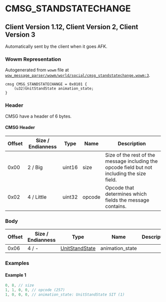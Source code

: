 # CMSG_STANDSTATECHANGE

## Client Version 1.12, Client Version 2, Client Version 3

Automatically sent by the client when it goes AFK.

### Wowm Representation

Autogenerated from `wowm` file at [`wow_message_parser/wowm/world/social/cmsg_standstatechange.wowm:3`](https://github.com/gtker/wow_messages/tree/main/wow_message_parser/wowm/world/social/cmsg_standstatechange.wowm#L3).
```rust,ignore
cmsg CMSG_STANDSTATECHANGE = 0x0101 {
    (u32)UnitStandState animation_state;
}
```
### Header

CMSG have a header of 6 bytes.

#### CMSG Header

| Offset | Size / Endianness | Type   | Name   | Description |
| ------ | ----------------- | ------ | ------ | ----------- |
| 0x00   | 2 / Big           | uint16 | size   | Size of the rest of the message including the opcode field but not including the size field.|
| 0x02   | 4 / Little        | uint32 | opcode | Opcode that determines which fields the message contains.|

### Body

| Offset | Size / Endianness | Type | Name | Description | Comment |
| ------ | ----------------- | ---- | ---- | ----------- | ------- |
| 0x06 | 4 / - | [UnitStandState](unitstandstate.md) | animation_state |  |  |

### Examples

#### Example 1

```c
0, 8, // size
1, 1, 0, 0, // opcode (257)
1, 0, 0, 0, // animation_state: UnitStandState SIT (1)
```
